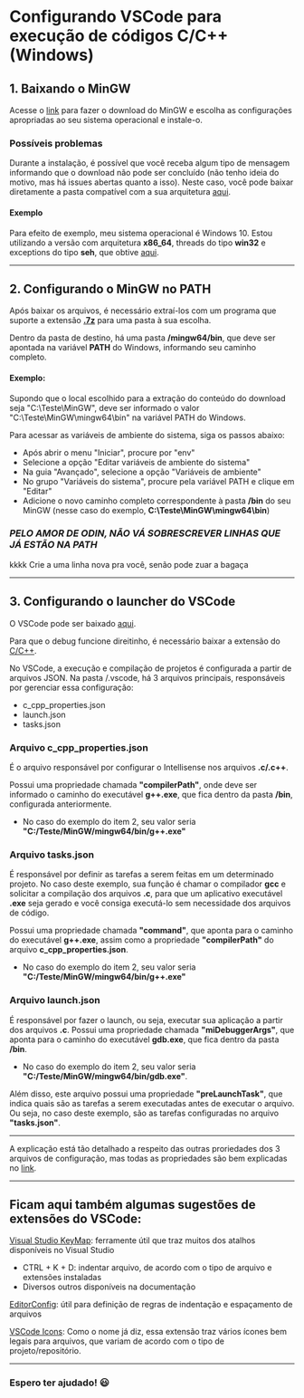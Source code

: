 # Configurando VSCode para execução de códigos C/C++ (Windows)

## 1. Baixando o MinGW

Acesse o [link](https://sourceforge.net/projects/mingw-w64/files/Toolchains%20targetting%20Win32/Personal%20Builds/mingw-builds/installer/mingw-w64-install.exe/download) para fazer o download do MinGW e escolha as configurações apropriadas ao seu sistema operacional e instale-o.

### Possíveis problemas
Durante a instalação, é possível que você receba algum tipo de mensagem informando que o download não pode ser concluído (não tenho ideia do motivo, mas há issues abertas quanto a isso).
Neste caso, você pode baixar diretamente a pasta compatível com a sua arquitetura [aqui](https://sourceforge.net/projects/mingw-w64/files/mingw-w64/).

#### Exemplo
Para efeito de exemplo, meu sistema operacional é Windows 10.
Estou utilizando a versão com arquitetura **x86_64**, threads do tipo **win32** e exceptions do tipo **seh**, que obtive [aqui](https://sourceforge.net/projects/mingw-w64/files/Toolchains%20targetting%20Win64/Personal%20Builds/mingw-builds/8.1.0/threads-win32/seh/x86_64-8.1.0-release-win32-seh-rt_v6-rev0.7z).

******

## 2. Configurando o MinGW no PATH

Após baixar os arquivos, é necessário extraí-los com um programa que suporte a extensão [**.7z**](https://www.7-zip.org/) para uma pasta à sua escolha.

Dentro da pasta de destino, há uma pasta **/mingw64/bin**, que deve ser apontada na variável **PATH** do Windows, informando seu caminho completo.

#### Exemplo:
Supondo que o local escolhido para a extração do conteúdo do download seja "C:\Teste\MinGW", deve ser informado o valor "C:\Teste\MinGW\mingw64\bin" na variável PATH do Windows.

Para acessar as variáveis de ambiente do sistema, siga os passos abaixo:

- Após abrir o menu "Iniciar", procure por "env"
- Selecione a opção "Editar variáveis de ambiente do sistema"
- Na guia "Avançado", selecione a opção "Variáveis de ambiente"
- No grupo "Variáveis do sistema", procure pela variável PATH e clique em "Editar"
- Adicione o novo caminho completo correspondente à pasta **/bin** do seu MinGW (nesse caso do exemplo, **C:\Teste\MinGW\mingw64\bin**)

### ***PELO AMOR DE ODIN, NÃO VÁ SOBRESCREVER LINHAS QUE JÁ ESTÃO NA PATH***
kkkk Crie a uma linha nova pra você, senão pode zuar a bagaça

******

## 3. Configurando o launcher do VSCode

O VSCode pode ser baixado [aqui](https://code.visualstudio.com/).

Para que o debug funcione direitinho, é necessário baixar a extensão do [C/C++](https://code.visualstudio.com/docs/languages/cpp).

No VSCode, a execução e compilação de projetos é configurada a partir de arquivos JSON.
Na pasta /.vscode, há 3 arquivos principais, responsáveis por gerenciar essa configuração:

- c_cpp_properties.json
- launch.json
- tasks.json

### Arquivo **c_cpp_properties.json**

É o arquivo responsável por configurar o Intellisense nos arquivos **.c/.c++**.

Possui uma propriedade chamada **"compilerPath"**, onde deve ser informado o caminho do executável **g++.exe**, que fica dentro da pasta **/bin**, configurada anteriormente.
- No caso do exemplo do item 2, seu valor seria **"C:/Teste/MinGW/mingw64/bin/g++.exe"**

### Arquivo **tasks.json**

É responsável por definir as tarefas a serem feitas em um determinado projeto. No caso deste exemplo, sua função é chamar o compilador **gcc** e solicitar a compilação dos arquivos **.c**, para que um aplicativo executável **.exe** seja gerado e você consiga executá-lo sem necessidade dos arquivos de código.


Possui uma propriedade chamada **"command"**, que aponta para o caminho do executável **g++.exe**, assim como a propriedade **"compilerPath"** do arquivo **c_cpp_properties.json**.
- No caso do exemplo do item 2, seu valor seria **"C:/Teste/MinGW/mingw64/bin/g++.exe"**

### Arquivo **launch.json**

É responsável por fazer o launch, ou seja, executar sua aplicação a partir dos arquivos **.c**.
Possui uma propriedade chamada **"miDebuggerArgs"**, que aponta para o caminho do executável **gdb.exe**, que fica dentro da pasta **/bin**.
- No caso do exemplo do item 2, seu valor seria **"C:/Teste/MinGW/mingw64/bin/gdb.exe"**.


Além disso, este arquivo possui uma propriedade **"preLaunchTask"**, que indica quais são as tarefas a serem executadas antes de executar o arquivo. Ou seja, no caso deste exemplo, são as tarefas configuradas no arquivo **"tasks.json"**.


******

A explicação está tão detalhado a respeito das outras proriedades dos 3 arquivos de configuração, mas todas as propriedades são bem explicadas no [link](https://code.visualstudio.com/docs/cpp/config-mingw).


******

## Ficam aqui também algumas sugestões de extensões do VSCode:

[Visual Studio KeyMap](https://marketplace.visualstudio.com/items?itemName=ms-vscode.vs-keybindings): ferramente útil que traz muitos dos atalhos disponíveis no Visual Studio
- CTRL + K + D: indentar arquivo, de acordo com o tipo de arquivo e extensões instaladas
- Diversos outros disponíveis na documentação

[EditorConfig](https://marketplace.visualstudio.com/items?itemName=EditorConfig.EditorConfig): útil para definição de regras de indentação e espaçamento de arquivos

[VSCode Icons](https://marketplace.visualstudio.com/items?itemName=vscode-icons-team.vscode-icons): Como o nome já diz, essa extensão traz vários ícones bem legais para arquivos, que variam de acordo com o tipo de projeto/repositório.

******


### Espero ter ajudado! :smiley:
